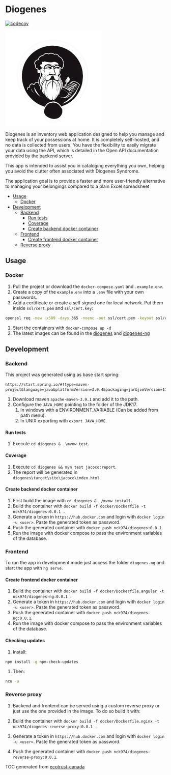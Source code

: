# Diogenes

[![codecov](https://codecov.io/github/nck974/diogenes/branch/main/graph/badge.svg?token=XDI3M0M5AE)](https://codecov.io/github/nck974/diogenes)

<img src="ng-diogenes/src/assets/logo/logo_transparent.png" alt="Logo" width="300">

Diogenes is an inventory web application designed to help you manage and keep track of your possessions at home. It is completely self-hosted, and no data is collected from users. You have the flexibility to easily migrate your data using the API, which is detailed in the Open API documentation provided by the backend server.

This app is intended to assist you in cataloging everything you own, helping you avoid the clutter often associated with Diogenes Syndrome.

The application goal is to provide a faster and more user-friendly alternative to managing your belongings compared to a plain Excel spreadsheet

- [Usage](#usage)
  - [Docker](#docker)
- [Development](#development)
  - [Backend](#backend)
    - [Run tests](#run-tests)
    - [Coverage](#coverage)
    - [Create backend docker container](#create-backend-docker-container)
  - [Frontend](#frontend)
    - [Create frontend docker container](#create-frontend-docker-container)
  - [Reverse proxy](#reverse-proxy)

## Usage

### Docker

1. Pull the project or download the `docker-compose.yaml` and `.example.env`.
1. Create a copy of the `example.env` into a `.env` file with your own passwords.
1. Add a certificate or create a self signed one for local network. Put them inside `ssl/cert.pem` and `ssl/cert.key`:

  ```bash
  openssl req -new -x509 -days 365 -noenc -out ssl/cert.pem -keyout ssl/cert.key
  ```

1. Start the containers with `docker-compose up -d`
1. The latest images can be found in the [diogenes](https://hub.docker.com/r/nck974/diogenes/tags) and [diogenes-ng](https://hub.docker.com/r/nck974/diogenes-ng/tags)

## Development

### Backend

This project was generated using as base start spring:

```properties
https://start.spring.io/#!type=maven-project&language=java&platformVersion=3.0.4&packaging=jar&jvmVersion=17&groupId=io.nck&artifactId=diogenes&name=diogenes&description=Demo%20project%20for%20Spring%20Boot&packageName=io.nck.diogenes&dependencies=web]
```

1. Download maven `apache-maven-3.9.1` and add it to the path.
1. Configure the `JAVA_HOME` pointing to the folder of the JDK17.
    1. In windows with a ENVIRONMENT_VARIABLE (Can be added from path menu).
    1. In UNIX exporting with `export JAVA_HOME`.

#### Run tests

1. Execute `cd diogenes & .\mvnw test`.

#### Coverage

1. Execute `cd diogenes && mvn test jacoco:report`.
1. The report will be generated in `diogenes\target\site\jacoco\index.html`.

#### Create backend docker container

1. First build the image with `cd diogenes & ./mvnw install`.
1. Build the container with `docker build -f docker/Dockerfile -t nck974/diogenes:0.0.1 .`
1. Generate a token in `https://hub.docker.com` and login with `docker login -u <user>`. Paste the generated token as password.
1. Push the generated container with `docker push nck974/diogenes:0.0.1`.
1. Run the image with docker compose to pass the environment variables of the database.

### Frontend

To run the app in development mode just access the folder `diogenes-ng` and start the app with `ng serve`.

#### Create frontend docker container

1. Build the container with `docker build -f docker/Dockerfile.angular -t nck974/diogenes-ng:0.0.1 .`
1. Generate a token in `https://hub.docker.com` and login with `docker login -u <user>`. Paste the generated token as password.
1. Push the generated container with `docker push nck974/diogenes-ng:0.0.1`.
1. Run the image with docker compose to pass the environment variables of the database.

#### Checking updates

1. Install:

```bash
npm install -g npm-check-updates
```

1. Then:

```bash
ncu -u
```

### Reverse proxy

1. Backend and frontend can be served using a custom reverse proxy or just use the one provided in the image. To do so build it with:

1. Build the container with `docker build -f docker/Dockerfile.nginx -t nck974/diogenes-reverse-proxy:0.0.1 .`
1. Generate a token in `https://hub.docker.com` and login with `docker login -u <user>`. Paste the generated token as password.
1. Push the generated container with `docker push nck974/diogenes-reverse-proxy:0.0.1`.

TOC generated from [ecotrust-canada](https://ecotrust-canada.github.io/markdown-toc/)
